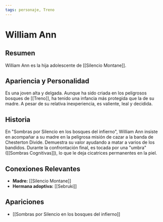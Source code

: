 ```yaml
---
tags: personaje, Treno
---
```


# William Ann

## Resumen
William Ann es la hija adolescente de [[Silencio Montane]].

## Apariencia y Personalidad
Es una joven alta y delgada. Aunque ha sido criada en los peligrosos bosques de [[Treno]], ha tenido una infancia más protegida que la de su madre. A pesar de su relativa inexperiencia, es valiente, leal y decidida.

## Historia
En "Sombras por Silencio en los bosques del infierno", William Ann insiste en acompañar a su madre en la peligrosa misión de cazar a la banda de Chesterton Divide. Demuestra su valor ayudando a matar a varios de los bandidos. Durante la confrontación final, es tocada por una "umbra" ([[Sombras Cognitivas]]), lo que le deja cicatrices permanentes en la piel.

## Conexiones Relevantes
* **Madre:** [[Silencio Montane]]
* **Hermana adoptiva:** [[Sebruki]]

## Apariciones
* [[Sombras por Silencio en los bosques del infierno]]
